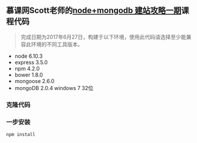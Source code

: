 ## 慕课网Scott老师的[node+mongodb 建站攻略一期](http://www.imooc.com/video/1084)课程代码

> 完成日期为2017年6月27日，构建于以下环境，使用此代码请选择至少能兼容此环境的不同工具版本。

* node 6.10.3
* express 3.5.0
* npm 4.2.0
* bower 1.8.0
* mongoose 2.6.0
* mongoDB 2.0.4 windows 7 32位 

### 克隆代码

### 一步安装
```bash
npm install
```

